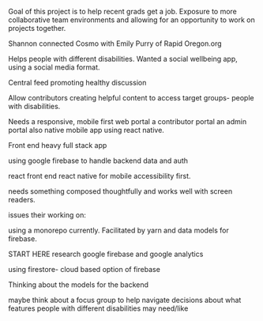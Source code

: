Goal of this project is to help recent grads get a job.
Exposure to more collaborative team environments and allowing for an opportunity to work on projects together.

Shannon connected Cosmo with Emily Purry of Rapid Oregon.org

Helps people with different disabilities.  Wanted a social wellbeing app, using a social media format.

Central feed promoting healthy discussion

Allow contributors creating helpful content to access target groups- people with disabilities.

Needs a responsive, mobile first web portal
a contributor portal
an admin portal
also native mobile app using react native.

Front end heavy full stack app

using google firebase to handle backend data and auth

react front end
react native for mobile
accessibility first.

needs something composed thoughtfully and works well with screen readers.

issues their working on:

using a monorepo currently.  Facilitated by yarn and data models for firebase.

START HERE
research google firebase and google analytics

using firestore- cloud based option of firebase

Thinking about the models for the backend

maybe think about a focus group to help navigate decisions about what features people with different disabilities may need/like



